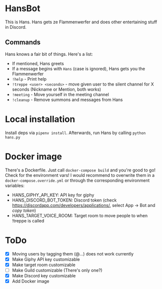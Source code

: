 # HansBot
This is Hans. Hans gets ze Flammenwerfer and does other entertaining stuff in Discord.

## Commands
Hans knows a fair bit of things. Here's a list:
- If mentioned, Hans greets
- If a message begins with `Hans` (case is ignored), Hans gets you the Flammenwerfer
- `!help` - Print help
- `!treppe <user> <seconds>` - move given user to the silent channel for X seconds (Nickname or Mention, both works)
- `!meeting` - Move yourself in the meeting channel
- `!cleanup` - Remove summons and messages from Hans

# Local installation
Install deps via `pipenv install`.
Afterwards, run Hans by calling `python hans.py`

# Docker image
There's a Dockerfile. Just call `docker-compose build` and you're good to go!
Check for the environment vars! I would recommend to overwrite them in a `docker-compose.override.yml`
or through the corresponding environment variables:
- HANS_GIPHY_API_KEY: API key for giphy
- HANS_DISCORD_BOT_TOKEN: Discord token (check https://discordapp.com/developers/applications/, select App -> Bot and *copy token*)
- HANS_TARGET_VOICE_ROOM: Target room to move people to when !treppe is called

# ToDo
- [x] Moving users by tagging them (@...) does not work currently
- [x] Make Giphy API key customizable
- [x] Make target room customizable
- [ ] Make Guild customizable (There's only one?)
- [x] Make Discord key customizable
- [x] Add Docker image
